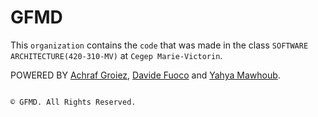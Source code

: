 # GFMD 

This `organization` contains the `code` that was made in the class `SOFTWARE ARCHITECTURE(420-310-MV)` at `Cegep Marie-Victorin`.

POWERED BY [Achraf Groiez](https://github.com/AchrafGroiez), [Davide Fuoco](https://github.com/DF195) and [Yahya Mawhoub](https://github.com/yahyamaw311).
```shell

© GFMD. All Rights Reserved.

```
